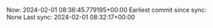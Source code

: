 Now: 2024-02-01 08:36:45.779195+00:00 Earliest commit since sync: None Last sync: 2024-02-01 08:32:17+00:00

